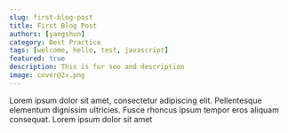```yaml
---
slug: first-blog-post
title: First Blog Post
authors: [yangshun]
category: Best Practice
tags: [welcome, hello, test, javascript]
featured: true
description: This is for seo and description
image: cover@2x.png
---
```


Lorem ipsum dolor sit amet, consectetur adipiscing elit. Pellentesque elementum dignissim ultricies. Fusce rhoncus ipsum tempor eros aliquam consequat. Lorem ipsum dolor sit amet
